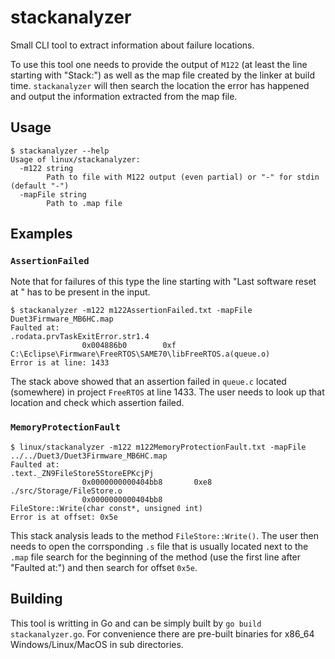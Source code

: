 # stackanalyzer
Small CLI tool to extract information about failure locations.

To use this tool one needs to provide the output of `M122` (at least the line starting with "Stack:")
as well as the map file created by the linker at build time. `stackanalyzer` will then search
the location the error has happened and output the information extracted from the map file.

## Usage
```
$ stackanalyzer --help
Usage of linux/stackanalyzer:
  -m122 string
        Path to file with M122 output (even partial) or "-" for stdin (default "-")
  -mapFile string
        Path to .map file
```

## Examples
### `AssertionFailed`
Note that for failures of this type the line starting with "Last software reset at " has to be present in the input.

```
$ stackanalyzer -m122 m122AssertionFailed.txt -mapFile Duet3Firmware_MB6HC.map
Faulted at:
.rodata.prvTaskExitError.str1.4
                0x004886b0        0xf C:\Eclipse\Firmware\FreeRTOS\SAME70\libFreeRTOS.a(queue.o)
Error is at line: 1433
```
The stack above showed that an assertion failed in `queue.c` located (somewhere) in project `FreeRTOS`
at line 1433. The user needs to look up that location and check which assertion failed.

### `MemoryProtectionFault`

```
$ linux/stackanalyzer -m122 m122MemoryProtectionFault.txt -mapFile ../../Duet3/Duet3Firmware_MB6HC.map
Faulted at:
.text._ZN9FileStore5StoreEPKcjPj
                0x0000000000404bb8       0xe8 ./src/Storage/FileStore.o
                0x0000000000404bb8                FileStore::Write(char const*, unsigned int)
Error is at offset: 0x5e
```
This stack analysis leads to the method `FileStore::Write()`. The user then needs to open the corrsponding
`.s` file that is usually located next to the `.map` file search for the beginning of the method (use the
first line after "Faulted at:") and then search for offset `0x5e`.

## Building
This tool is writting in Go and can be simply built by `go build stackanalyzer.go`. For convenience
there are pre-built binaries for x86_64 Windows/Linux/MacOS in sub directories.